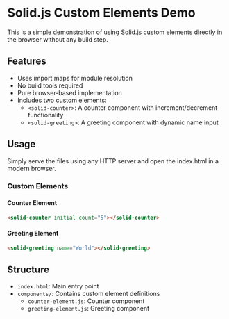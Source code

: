 # Solid.js Custom Elements Demo

This is a simple demonstration of using Solid.js custom elements directly in the browser without any build step.

## Features

- Uses import maps for module resolution
- No build tools required
- Pure browser-based implementation
- Includes two custom elements:
  - `<solid-counter>`: A counter component with increment/decrement functionality
  - `<solid-greeting>`: A greeting component with dynamic name input

## Usage

Simply serve the files using any HTTP server and open the index.html in a modern browser.

### Custom Elements

#### Counter Element
```html
<solid-counter initial-count="5"></solid-counter>
```

#### Greeting Element
```html
<solid-greeting name="World"></solid-greeting>
```

## Structure

- `index.html`: Main entry point
- `components/`: Contains custom element definitions
  - `counter-element.js`: Counter component
  - `greeting-element.js`: Greeting component